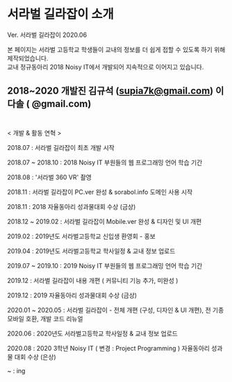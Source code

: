 # 서라벌 길라잡이 소개
Ver. 서라벌 길라잡이 2020.06
<br>

본 페이지는 서라벌 고등학교 학생들이 교내의 정보를 더 쉽게 접할 수 있도록 하기 위해 제작되었습니다.
<br>
교내 정규동아리 2018 Noisy IT에서 개발되어
지속적으로 이어지고 있습니다.

2018~2020 개발진
김규석 (supia7k@gmail.com)
이다솔 ( @gmail.com)
<br><br>
-------------------------------------------------------------

< 개발 & 활동 연혁 >

2018.07 : 서라벌 길라잡이 최초 개발 시작

2018.07 ~ 2018.10 : 2018 Noisy IT 부원들의 웹 프로그래밍 언어 학습 기간

2018.08 : '서라벌 360 VR' 촬영  

2018.11 : 서라벌 길라잡이 PC.ver 완성 & sorabol.info 도메인 사용 시작

2018.11 : 2018 자율동아리 성과물대회 수상 (금상)

2018.12 ~ 2019.02 : 서라벌 길라잡이 Mobile.ver 완성 & 디자인 및 UI 개편

2019.02 : 2019년도 서라벌고등학교 신입생 환영회 - 홍보

2019.04 : 2019년도 서라벌고등학교 학사일정 & 교내 정보 업로드

2019.07 ~ 2019.10 : 2019 Noisy IT 부원들의 웹 프로그래밍 언어 학습 기간

2019.12 : 서라벌 길라잡이 내용 개편 ( 커뮤니티 기능 추가, 미완성 )

2019.12 : 2019 자율동아리 성과물대회 수상 (금상)

2020.01 ~ 2020.05 : 서라벌 길라잡이 - 전체 개편 (구성, 디자인 & UI 개편), 전 기종 모바일 호환, 개발 코드 리뉴얼

2020.06 : 2020년도 서라벌고등학교 학사일정 & 교내 정보 업로드

2020.08 : 2020 3학년 Noisy IT ( 변경 : Project Programming ) 자율동아리 성과물 대회 수상 (은상)

~ : ing
